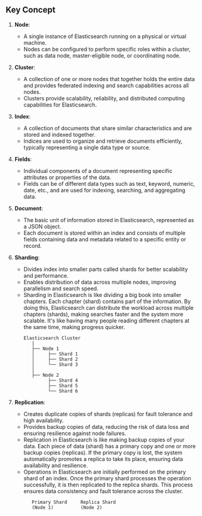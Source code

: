 ## Key Concept

1. **Node**:
   - A single instance of Elasticsearch running on a physical or virtual machine.
   - Nodes can be configured to perform specific roles within a cluster, such as data node, master-eligible node, or coordinating node.

2. **Cluster**:
   - A collection of one or more nodes that together holds the entire data and provides federated indexing and search capabilities across all nodes.
   - Clusters provide scalability, reliability, and distributed computing capabilities for Elasticsearch.

3. **Index**:
   - A collection of documents that share similar characteristics and are stored and indexed together.
   - Indices are used to organize and retrieve documents efficiently, typically representing a single data type or source.

4. **Fields**:
   - Individual components of a document representing specific attributes or properties of the data.
   - Fields can be of different data types such as text, keyword, numeric, date, etc., and are used for indexing, searching, and aggregating data.

5. **Document**:
   - The basic unit of information stored in Elasticsearch, represented as a JSON object.
   - Each document is stored within an index and consists of multiple fields containing data and metadata related to a specific entity or record.

6. **Sharding**:
   - Divides index into smaller parts called shards for better scalability and performance.
   - Enables distribution of data across multiple nodes, improving parallelism and search speed.
   - Sharding in Elasticsearch is like dividing a big book into smaller chapters. Each chapter (shard) contains part of the information. By doing this, Elasticsearch can distribute the workload across multiple chapters (shards), making searches faster and the system more scalable. It's like having many people reading different chapters at the same time, making progress quicker.
      ```
      Elasticsearch Cluster
         |
         ├── Node 1
         │     ├── Shard 1
         │     ├── Shard 2
         │     └── Shard 3
         │
         ├── Node 2
               ├── Shard 4
               ├── Shard 5
               └── Shard 6
      ```
7. **Replication**:
   - Creates duplicate copies of shards (replicas) for fault tolerance and high availability.
   - Provides backup copies of data, reducing the risk of data loss and ensuring resilience against node failures.
   - Replication in Elasticsearch is like making backup copies of your data. Each piece of data (shard) has a primary copy and one or more backup copies (replicas). If the primary copy is lost, the system automatically promotes a replica to take its place, ensuring data availability and resilience.
   - Operations in Elasticsearch are initially performed on the primary shard of an index. Once the primary shard processes the operation successfully, it is then replicated to the replica shards. This process ensures data consistency and fault tolerance across the cluster.
      ```
         Primary Shard     Replica Shard
         (Node 1)          (Node 2)
      ```
